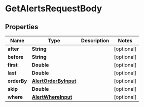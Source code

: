 

# GetAlertsRequestBody


## Properties

Name | Type | Description | Notes
------------ | ------------- | ------------- | -------------
**after** | **String** |  |  [optional]
**before** | **String** |  |  [optional]
**first** | **Double** |  |  [optional]
**last** | **Double** |  |  [optional]
**orderBy** | [**AlertOrderByInput**](AlertOrderByInput.md) |  |  [optional]
**skip** | **Double** |  |  [optional]
**where** | [**AlertWhereInput**](AlertWhereInput.md) |  |  [optional]



